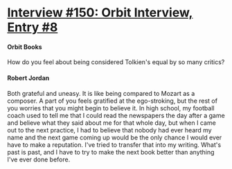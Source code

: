 # [Interview #150: Orbit Interview, Entry #8](https://www.theoryland.com/intvmain.php?i=150#8)

#### Orbit Books

How do you feel about being considered Tolkien's equal by so many critics?

#### Robert Jordan

Both grateful and uneasy. It is like being compared to Mozart as a composer. A part of you feels gratified at the ego-stroking, but the rest of you worries that you might begin to believe it. In high school, my football coach used to tell me that I could read the newspapers the day after a game and believe what they said about me for that whole day, but when I came out to the next practice, I had to believe that nobody had ever heard my name and the next game coming up would be the only chance I would ever have to make a reputation. I've tried to transfer that into my writing. What's past is past, and I have to try to make the next book better than anything I've ever done before.


